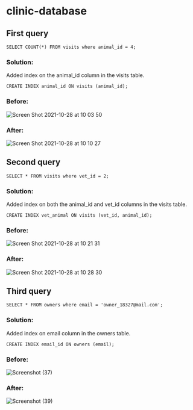 # clinic-database

## First query

```SELECT COUNT(*) FROM visits where animal_id = 4;```

### Solution:

Added index on the animal_id column in the visits table.

```CREATE INDEX animal_id ON visits (animal_id);```

### Before:

![Screen Shot 2021-10-28 at 10 03 50](https://user-images.githubusercontent.com/10905837/139215456-4bc447a3-b048-44f4-862f-dd8f708672ed.png)


### After:

![Screen Shot 2021-10-28 at 10 10 27](https://user-images.githubusercontent.com/10905837/139215485-13afb267-48de-4de6-a19c-cf5065e4e9a2.png)


## Second query

```SELECT * FROM visits where vet_id = 2;```

### Solution:

Added index on both the animal_id and vet_id columns in the visits table.

```CREATE INDEX vet_animal ON visits (vet_id, animal_id);```

### Before:

![Screen Shot 2021-10-28 at 10 21 31](https://user-images.githubusercontent.com/10905837/139218225-9f3aba11-8a40-4519-8ccd-7c5ea64189af.png)

### After:

![Screen Shot 2021-10-28 at 10 28 30](https://user-images.githubusercontent.com/10905837/139218257-ee95007b-ba21-4097-bfd5-e4194fb2c9ef.png)


## Third query

```SELECT * FROM owners where email = 'owner_18327@mail.com';```

### Solution:

Added index on email column in the owners table.

```CREATE INDEX email_id ON owners (email);```

### Before:

![Screenshot (37)](https://user-images.githubusercontent.com/61408860/139221692-d3b3a1a1-dcd5-4e27-aca0-f084bd1aa0d1.png)


### After:
![Screenshot (39)](https://user-images.githubusercontent.com/61408860/139221817-ba930acc-4bad-4c38-a9cf-8ebd79307a74.png)




